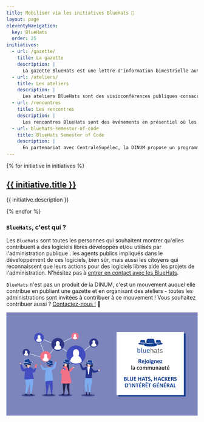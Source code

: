 ```yaml
---
title: Mobiliser via les initiatives BlueHats 🧢
layout: page
eleventyNavigation:
  key: BlueHats
  order: 25
initiatives:
  - url: /gazette/
    title: La gazette
    description: |
      La gazette BlueHats est une lettre d'information bimestrielle autour des logiciels libres par et pour les administrations publiques.
  - url: /ateliers/
    title: Les ateliers
    description: |
      Les ateliers BlueHats sont des visioconférences publiques consacrées à l'utilisation de logiciels libres par des administrations.
  - url: /rencontres
    title: Les rencontres
    description: |
      Les rencontres BlueHats sont des événements en présentiel où les BlueHats se retrouve pour faire connaissance et collaborer.  Ces rencontres peuvent prendre différentes formes : Sprint Open Source, journées BlueHats lors de salons, etc.
  - url: bluehats-semester-of-code
    title: BlueHats Semester of Code
    description: |
      En partenariat avec CentraleSupélec, la DINUM propose un programme de stages pour développer les contributions de l'administration à des logiciels libres.
---
```


<div class="fr-grid-row fr-grid-row--gutters">

  {% for initiative in initiatives %}
  <div class="fr-col-12 fr-col-md-6">
    <div class="fr-card fr-enlarge-link">
      <div class="fr-card__body">
        <div class="fr-card__content">
          <h2 class="fr-card__title">
            <a href="{{ initiative.url }}" class="fr-card__link">{{ initiative.title }}</a>
          </h2>
          <p class="fr-card__desc">{{ initiative.description }}</p>
        </div>
      </div>
    </div>
  </div>
  {% endfor %}

</div>

<div class="fr-grid-row fr-grid-row--gutters">
  <div class="fr-col-6">
    <h3><code>BlueHats</code>, c'est qui ?</h3>
    <p>Les <code>BlueHats</code> sont toutes les personnes qui souhaitent montrer qu'elles contribuent à des logiciels libres développés et/ou utilisés par l'administration publique : les agents publics impliqués dans le développement de ces logiciels, bien sûr, mais aussi les citoyens qui reconnaissent que leurs actions pour des logiciels libres aide les projets de l'administration.  N'hésitez pas à <a href="https://man.sr.ht/~etalab/logiciels-libres/espaces-communication-bluehats.md" title="Où échanger avec d'autres agents publics libristes et la communauté BlueHats ? - Lien externe">entrer en contact avec les BlueHats</a>.</p>
    <p><code>BlueHats</code> n'est pas un produit de la DINUM, c'est un mouvement auquel elle contribue en publiant une gazette et en organisant des ateliers - toutes les administrations sont invitées à contribuer à ce mouvement ! Vous souhaitez contribuer aussi ? <a href="mailto:contact@code.gouv.fr">Contactez-nous !</a> 🧢</p>
  </div>
  <div class="fr-col-6 fr-mt-6w">
    <img class="fr-responsive-img" src="/img/bluehats-communaute.jpg"/>
  </div>
</div>
